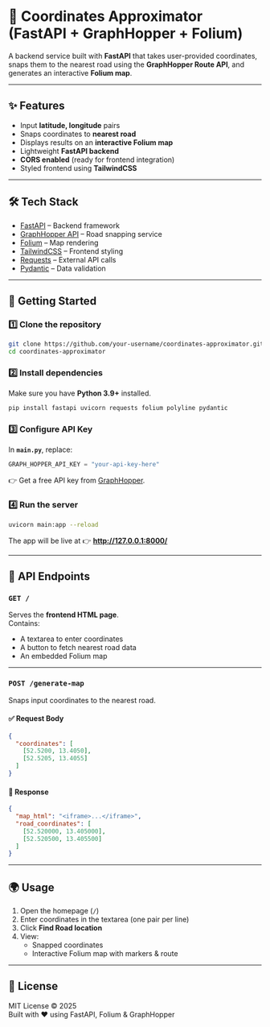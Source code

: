 # 🚗 Coordinates Approximator (FastAPI + GraphHopper + Folium)

A backend service built with **FastAPI** that takes user-provided coordinates, snaps them to the nearest road using the **GraphHopper Route API**, and generates an interactive **Folium map**.  

---

## ✨ Features
- Input **latitude, longitude** pairs
- Snaps coordinates to **nearest road**
- Displays results on an **interactive Folium map**
- Lightweight **FastAPI backend**
- **CORS enabled** (ready for frontend integration)
- Styled frontend using **TailwindCSS**

---

## 🛠️ Tech Stack
- [FastAPI](https://fastapi.tiangolo.com/) – Backend framework
- [GraphHopper API](https://www.graphhopper.com/) – Road snapping service
- [Folium](https://python-visualization.github.io/folium/) – Map rendering
- [TailwindCSS](https://tailwindcss.com/) – Frontend styling
- [Requests](https://docs.python-requests.org/) – External API calls
- [Pydantic](https://docs.pydantic.dev/) – Data validation

---

## 🚀 Getting Started

### 1️⃣ Clone the repository
```bash
git clone https://github.com/your-username/coordinates-approximator.git
cd coordinates-approximator
```

### 2️⃣ Install dependencies
Make sure you have **Python 3.9+** installed.
```bash
pip install fastapi uvicorn requests folium polyline pydantic
```

### 3️⃣ Configure API Key
In **`main.py`**, replace:
```python
GRAPH_HOPPER_API_KEY = "your-api-key-here"
```
👉 Get a free API key from [GraphHopper](https://www.graphhopper.com/).

### 4️⃣ Run the server
```bash
uvicorn main:app --reload
```

The app will be live at 👉 **http://127.0.0.1:8000/**  

---

## 📡 API Endpoints

### `GET /`
Serves the **frontend HTML page**.  
Contains:
- A textarea to enter coordinates
- A button to fetch nearest road data
- An embedded Folium map

---

### `POST /generate-map`
Snaps input coordinates to the nearest road.  

#### ✅ Request Body
```json
{
  "coordinates": [
    [52.5200, 13.4050],
    [52.5205, 13.4055]
  ]
}
```

#### 📩 Response
```json
{
  "map_html": "<iframe>...</iframe>",
  "road_coordinates": [
    [52.520000, 13.405000],
    [52.520500, 13.405500]
  ]
}
```

---

## 🌍 Usage
1. Open the homepage (`/`)
2. Enter coordinates in the textarea (one pair per line)
3. Click **Find Road location**
4. View:
   - Snapped coordinates
   - Interactive Folium map with markers & route

---

## 📜 License
MIT License © 2025  
Built with ❤️ using FastAPI, Folium & GraphHopper
